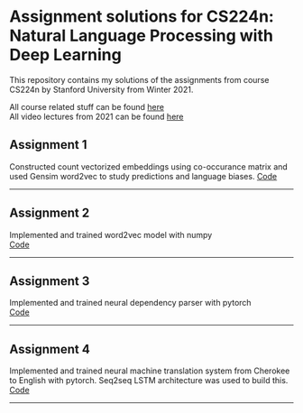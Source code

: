 # Assignment solutions for CS224n: Natural Language Processing with Deep Learning
This repository contains my solutions of the assignments from course CS224n by Stanford University from Winter 2021.

All course related stuff can be found [here](http://web.stanford.edu/class/cs224n/ "Stanford CS 224N | Natural Language Processing with Deep Learning")<br>
All video lectures from 2021 can be found [here](https://youtube.com/playlist?list=PLoROMvodv4rOSH4v6133s9LFPRHjEmbmJ)

## Assignment 1
Constructed count vectorized embeddings using co-occurance matrix and used Gensim word2vec to study predictions and language biases.
[Code](../main/assignment1)

___
## Assignment 2
Implemented and trained word2vec model with numpy
<br> [Code](../main/assignment2)

___
## Assignment 3
Implemented and trained neural dependency parser with pytorch
<br> [Code](../main/assignment3)
___
## Assignment 4
Implemented and trained neural machine translation system from Cherokee to English with pytorch. Seq2seq LSTM architecture was used to build this.
<br> [Code](../main/assignment4)
___
